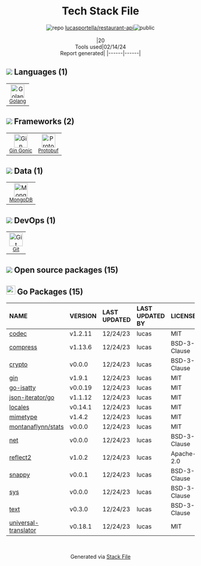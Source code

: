 <!--
&lt;--- Readme.md Snippet without images Start ---&gt;
## Tech Stack
lucasportella/restaurant-api is built on the following main stack:

- [Golang](http://golang.org/) – Languages
- [Gin Gonic](https://gin-gonic.com/) – Frameworks (Full Stack)
- [Protobuf](https://developers.google.com/protocol-buffers/) – Serialization Frameworks
- [MongoDB](http://www.mongodb.com/) – Databases

Full tech stack [here](/techstack.md)

&lt;--- Readme.md Snippet without images End ---&gt;

&lt;--- Readme.md Snippet with images Start ---&gt;
## Tech Stack
lucasportella/restaurant-api is built on the following main stack:

- <img width='25' height='25' src='https://img.stackshare.io/service/1005/O6AczwfV_400x400.png' alt='Golang'/> [Golang](http://golang.org/) – Languages
- <img width='25' height='25' src='https://img.stackshare.io/service/4221/7894478.png' alt='Gin Gonic'/> [Gin Gonic](https://gin-gonic.com/) – Frameworks (Full Stack)
- <img width='25' height='25' src='https://img.stackshare.io/service/4393/ma2jqJKH_400x400.png' alt='Protobuf'/> [Protobuf](https://developers.google.com/protocol-buffers/) – Serialization Frameworks
- <img width='25' height='25' src='https://img.stackshare.io/service/1030/leaf-360x360.png' alt='MongoDB'/> [MongoDB](http://www.mongodb.com/) – Databases

Full tech stack [here](/techstack.md)

&lt;--- Readme.md Snippet with images End ---&gt;
-->
<div align="center">

# Tech Stack File
![](https://img.stackshare.io/repo.svg "repo") [lucasportella/restaurant-api](https://github.com/lucasportella/restaurant-api)![](https://img.stackshare.io/public_badge.svg "public")
<br/><br/>
|20<br/>Tools used|02/14/24 <br/>Report generated|
|------|------|
</div>

## <img src='https://img.stackshare.io/languages.svg'/> Languages (1)
<table><tr>
  <td align='center'>
  <img width='36' height='36' src='https://img.stackshare.io/service/1005/O6AczwfV_400x400.png' alt='Golang'>
  <br>
  <sub><a href="http://golang.org/">Golang</a></sub>
  <br>
  <sub></sub>
</td>

</tr>
</table>

## <img src='https://img.stackshare.io/frameworks.svg'/> Frameworks (2)
<table><tr>
  <td align='center'>
  <img width='36' height='36' src='https://img.stackshare.io/service/4221/7894478.png' alt='Gin Gonic'>
  <br>
  <sub><a href="https://gin-gonic.com/">Gin Gonic</a></sub>
  <br>
  <sub></sub>
</td>

<td align='center'>
  <img width='36' height='36' src='https://img.stackshare.io/service/4393/ma2jqJKH_400x400.png' alt='Protobuf'>
  <br>
  <sub><a href="https://developers.google.com/protocol-buffers/">Protobuf</a></sub>
  <br>
  <sub></sub>
</td>

</tr>
</table>

## <img src='https://img.stackshare.io/databases.svg'/> Data (1)
<table><tr>
  <td align='center'>
  <img width='36' height='36' src='https://img.stackshare.io/service/1030/leaf-360x360.png' alt='MongoDB'>
  <br>
  <sub><a href="http://www.mongodb.com/">MongoDB</a></sub>
  <br>
  <sub></sub>
</td>

</tr>
</table>

## <img src='https://img.stackshare.io/devops.svg'/> DevOps (1)
<table><tr>
  <td align='center'>
  <img width='36' height='36' src='https://img.stackshare.io/service/1046/git.png' alt='Git'>
  <br>
  <sub><a href="http://git-scm.com/">Git</a></sub>
  <br>
  <sub></sub>
</td>

</tr>
</table>


## <img src='https://img.stackshare.io/group.svg' /> Open source packages (15)</h2>

## <img width='24' height='24' src='https://img.stackshare.io/service/21112/default_1346bbda8fe03e4dce5601323a3ca47a10c1ae36.png'/> Go Packages (15)

|NAME|VERSION|LAST UPDATED|LAST UPDATED BY|LICENSE|VULNERABILITIES|
|:------|:------|:------|:------|:------|:------|
|[codec](https://pkg.go.dev/github.com/ugorji/go/codec)|v1.2.11|12/24/23|lucas |MIT|N/A|
|[compress](https://pkg.go.dev/github.com/klauspost/compress)|v1.13.6|12/24/23|lucas |BSD-3-Clause|N/A|
|[crypto](https://pkg.go.dev/golang.org/x/crypto)|v0.0.0|12/24/23|lucas |BSD-3-Clause|[CVE-2020-9283](https://github.com/advisories/GHSA-ffhg-7mh4-33c4) (Moderate)|
|[gin](https://pkg.go.dev/github.com/gin-gonic/gin)|v1.9.1|12/24/23|lucas |MIT|N/A|
|[go-isatty](https://pkg.go.dev/github.com/mattn/go-isatty)|v0.0.19|12/24/23|lucas |MIT|N/A|
|[json-iterator/go](https://pkg.go.dev/github.com/json-iterator/go)|v1.1.12|12/24/23|lucas |MIT|N/A|
|[locales](https://pkg.go.dev/github.com/go-playground/locales)|v0.14.1|12/24/23|lucas |MIT|N/A|
|[mimetype](https://pkg.go.dev/github.com/gabriel-vasile/mimetype)|v1.4.2|12/24/23|lucas |MIT|N/A|
|[montanaflynn/stats](https://pkg.go.dev/github.com/montanaflynn/stats)|v0.0.0|12/24/23|lucas |MIT|N/A|
|[net](https://pkg.go.dev/golang.org/x/net)|v0.0.0|12/24/23|lucas |BSD-3-Clause|N/A|
|[reflect2](https://pkg.go.dev/github.com/modern-go/reflect2)|v1.0.2|12/24/23|lucas |Apache-2.0|N/A|
|[snappy](https://pkg.go.dev/github.com/golang/snappy)|v0.0.1|12/24/23|lucas |BSD-3-Clause|N/A|
|[sys](https://pkg.go.dev/golang.org/x/sys)|v0.0.0|12/24/23|lucas |BSD-3-Clause|N/A|
|[text](https://pkg.go.dev/golang.org/x/text)|v0.3.0|12/24/23|lucas |BSD-3-Clause|N/A|
|[universal-translator](https://pkg.go.dev/github.com/go-playground/universal-translator)|v0.18.1|12/24/23|lucas |MIT|N/A|

<br/>
<div align='center'>

Generated via [Stack File](https://github.com/marketplace/stack-file)
